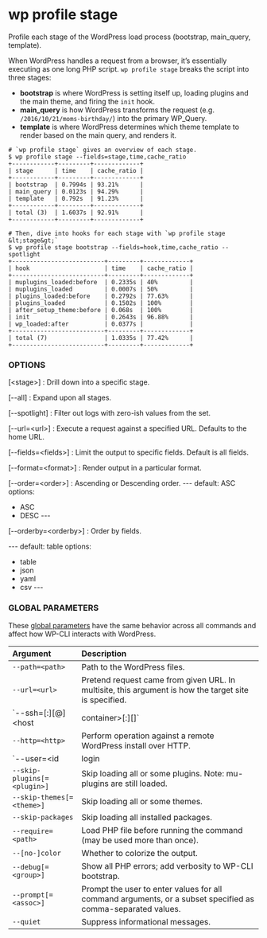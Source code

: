 # wp profile stage

Profile each stage of the WordPress load process (bootstrap, main_query, template).

When WordPress handles a request from a browser, it’s essentially executing as one long PHP script. `wp profile stage` breaks the script into three stages:

* **bootstrap** is where WordPress is setting itself up, loading plugins and the main theme, and firing the `init` hook.
* **main_query** is how WordPress transforms the request (e.g. `/2016/10/21/moms-birthday/`) into the primary WP_Query.
* **template** is where WordPress determines which theme template to render based on the main query, and renders it.

```
# `wp profile stage` gives an overview of each stage.
$ wp profile stage --fields=stage,time,cache_ratio
+------------+---------+-------------+
| stage      | time    | cache_ratio |
+------------+---------+-------------+
| bootstrap  | 0.7994s | 93.21%      |
| main_query | 0.0123s | 94.29%      |
| template   | 0.792s  | 91.23%      |
+------------+---------+-------------+
| total (3)  | 1.6037s | 92.91%      |
+------------+---------+-------------+

# Then, dive into hooks for each stage with `wp profile stage &lt;stage&gt;`
$ wp profile stage bootstrap --fields=hook,time,cache_ratio --spotlight
+--------------------------+---------+-------------+
| hook                     | time    | cache_ratio |
+--------------------------+---------+-------------+
| muplugins_loaded:before  | 0.2335s | 40%         |
| muplugins_loaded         | 0.0007s | 50%         |
| plugins_loaded:before    | 0.2792s | 77.63%      |
| plugins_loaded           | 0.1502s | 100%        |
| after_setup_theme:before | 0.068s  | 100%        |
| init                     | 0.2643s | 96.88%      |
| wp_loaded:after          | 0.0377s |             |
+--------------------------+---------+-------------+
| total (7)                | 1.0335s | 77.42%      |
+--------------------------+---------+-------------+
```

### OPTIONS

[&lt;stage&gt;]
: Drill down into a specific stage.

[\--all]
: Expand upon all stages.

[\--spotlight]
: Filter out logs with zero-ish values from the set.

[\--url=&lt;url&gt;]
: Execute a request against a specified URL. Defaults to the home URL.

[\--fields=&lt;fields&gt;]
: Limit the output to specific fields. Default is all fields.

[\--format=&lt;format&gt;]
: Render output in a particular format.

[\--order=&lt;order&gt;]
: Ascending or Descending order.
\---
default: ASC
options:
  - ASC
  - DESC
\---

[\--orderby=&lt;orderby&gt;]
: Order by fields.

\---
default: table
options:
  - table
  - json
  - yaml
  - csv
\---

### GLOBAL PARAMETERS

These [global parameters](https://make.wordpress.org/cli/handbook/config/) have the same behavior across all commands and affect how WP-CLI interacts with WordPress.

| **Argument**    | **Description**              |
|:----------------|:-----------------------------|
| `--path=<path>` | Path to the WordPress files. |
| `--url=<url>` | Pretend request came from given URL. In multisite, this argument is how the target site is specified. |
| `--ssh=[<scheme>:][<user>@]<host|container>[:<port>][<path>]` | Perform operation against a remote server over SSH (or a container using scheme of "docker", "docker-compose", "vagrant"). |
| `--http=<http>` | Perform operation against a remote WordPress install over HTTP. |
| `--user=<id|login|email>` | Set the WordPress user. |
| `--skip-plugins[=<plugin>]` | Skip loading all or some plugins. Note: mu-plugins are still loaded. |
| `--skip-themes[=<theme>]` | Skip loading all or some themes. |
| `--skip-packages` | Skip loading all installed packages. |
| `--require=<path>` | Load PHP file before running the command (may be used more than once). |
| `--[no-]color` | Whether to colorize the output. |
| `--debug[=<group>]` | Show all PHP errors; add verbosity to WP-CLI bootstrap. |
| `--prompt[=<assoc>]` | Prompt the user to enter values for all command arguments, or a subset specified as comma-separated values. |
| `--quiet` | Suppress informational messages. |
